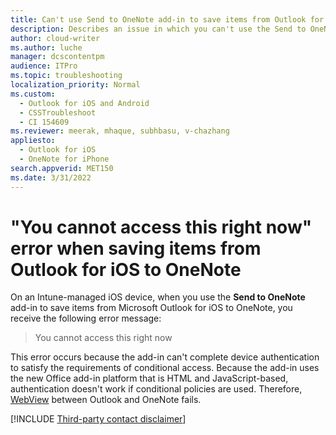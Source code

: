 ```yaml
---
title: Can't use Send to OneNote add-in to save items from Outlook for iOS
description: Describes an issue in which you can't use the Send to OneNote button to save items from Outlook for iOS to OneNote.
author: cloud-writer
ms.author: luche
manager: dcscontentpm
audience: ITPro
ms.topic: troubleshooting
localization_priority: Normal
ms.custom: 
  - Outlook for iOS and Android
  - CSSTroubleshoot
  - CI 154609
ms.reviewer: meerak, mhaque, subhbasu, v-chazhang
appliesto: 
  - Outlook for iOS
  - OneNote for iPhone
search.appverid: MET150
ms.date: 3/31/2022
---
```


# "You cannot access this right now" error when saving items from Outlook for iOS to OneNote

On an Intune-managed iOS device, when you use the **Send to OneNote** add-in to save items from Microsoft Outlook for iOS to OneNote, you receive the following error message:

> You cannot access this right now

This error occurs because the add-in can't complete device authentication to satisfy the requirements of conditional access. Because the add-in uses the new Office add-in platform that is HTML and JavaScript-based, authentication doesn't work if conditional policies are used. Therefore, [WebView](https://developer.apple.com/documentation/webkit/webview) between Outlook and OneNote fails.

[!INCLUDE [Third-party contact disclaimer](../../../includes/third-party-contact-disclaimer.md)]
